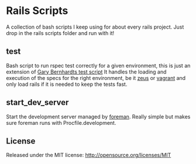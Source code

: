 Rails Scripts
=============
A collection of bash scripts I keep using for about every rails project. Just
drop in the rails scripts folder and run with it!

test
----
Bash script to run rspec test correctly for a given environment, this is just an
extension of [Gary Bernhardts test
script](https://github.com/garybernhardt/destroy-all-software-extras/blob/master/das-0010-fast-tests-with-and-without-rails/test)
It handles the loading and execution of the specs for the right environment, be
it [zeus](https://github.com/burke/zeus) or [vagrant](http://www.vagrantup.com/)
and only load rails if it is needed to keep the tests fast.

start\_dev\_server
------------------
Start the development server managed by
[foreman](https://github.com/ddollar/foreman). Really simple but makes sure
foreman runs with Procfile.development.

License
-------
Released under the MIT license: http://opensource.org/licenses/MIT

